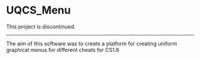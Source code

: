 # UQCS_Menu

This project is discontinued.
___
The aim of this software was to create a platform for creating uniform graphical menus for different cheats for CS1.6
